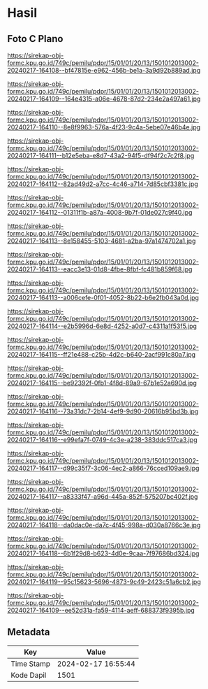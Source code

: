 # Hasil

## Foto C Plano

https://sirekap-obj-formc.kpu.go.id/749c/pemilu/pdpr/15/01/01/20/13/1501012013002-20240217-164108--bf47815e-e962-456b-be1a-3a9d92b889ad.jpg

https://sirekap-obj-formc.kpu.go.id/749c/pemilu/pdpr/15/01/01/20/13/1501012013002-20240217-164109--164e4315-a06e-4678-87d2-234e2a497a61.jpg

https://sirekap-obj-formc.kpu.go.id/749c/pemilu/pdpr/15/01/01/20/13/1501012013002-20240217-164110--8e8f9963-576a-4f23-9c4a-5ebe07e46b4e.jpg

https://sirekap-obj-formc.kpu.go.id/749c/pemilu/pdpr/15/01/01/20/13/1501012013002-20240217-164111--b12e5eba-e8d7-43a2-94f5-df94f2c7c2f8.jpg

https://sirekap-obj-formc.kpu.go.id/749c/pemilu/pdpr/15/01/01/20/13/1501012013002-20240217-164112--82ad49d2-a7cc-4c46-a714-7d85cbf3381c.jpg

https://sirekap-obj-formc.kpu.go.id/749c/pemilu/pdpr/15/01/01/20/13/1501012013002-20240217-164112--01311f1b-a87a-4008-9b7f-01de027c9f40.jpg

https://sirekap-obj-formc.kpu.go.id/749c/pemilu/pdpr/15/01/01/20/13/1501012013002-20240217-164113--8e158455-5103-4681-a2ba-97a1474702a1.jpg

https://sirekap-obj-formc.kpu.go.id/749c/pemilu/pdpr/15/01/01/20/13/1501012013002-20240217-164113--eacc3e13-01d8-4fbe-8fbf-fc481b859f68.jpg

https://sirekap-obj-formc.kpu.go.id/749c/pemilu/pdpr/15/01/01/20/13/1501012013002-20240217-164113--a006cefe-0f01-4052-8b22-b6e2fb043a0d.jpg

https://sirekap-obj-formc.kpu.go.id/749c/pemilu/pdpr/15/01/01/20/13/1501012013002-20240217-164114--e2b5996d-6e8d-4252-a0d7-c4311a1f53f5.jpg

https://sirekap-obj-formc.kpu.go.id/749c/pemilu/pdpr/15/01/01/20/13/1501012013002-20240217-164115--ff21e488-c25b-4d2c-b640-2acf991c80a7.jpg

https://sirekap-obj-formc.kpu.go.id/749c/pemilu/pdpr/15/01/01/20/13/1501012013002-20240217-164115--be92392f-0fb1-4f8d-89a9-67b1e52a690d.jpg

https://sirekap-obj-formc.kpu.go.id/749c/pemilu/pdpr/15/01/01/20/13/1501012013002-20240217-164116--73a31dc7-2b14-4ef9-9d90-20616b95bd3b.jpg

https://sirekap-obj-formc.kpu.go.id/749c/pemilu/pdpr/15/01/01/20/13/1501012013002-20240217-164116--e99efa7f-0749-4c3e-a238-383ddc517ca3.jpg

https://sirekap-obj-formc.kpu.go.id/749c/pemilu/pdpr/15/01/01/20/13/1501012013002-20240217-164117--d99c35f7-3c06-4ec2-a866-76cced109ae9.jpg

https://sirekap-obj-formc.kpu.go.id/749c/pemilu/pdpr/15/01/01/20/13/1501012013002-20240217-164117--a8333f47-a96d-445a-852f-575207bc402f.jpg

https://sirekap-obj-formc.kpu.go.id/749c/pemilu/pdpr/15/01/01/20/13/1501012013002-20240217-164118--da0dac0e-da7c-4f45-998a-d030a8766c3e.jpg

https://sirekap-obj-formc.kpu.go.id/749c/pemilu/pdpr/15/01/01/20/13/1501012013002-20240217-164118--6b1f29d8-b623-4d0e-9caa-7f97686bd324.jpg

https://sirekap-obj-formc.kpu.go.id/749c/pemilu/pdpr/15/01/01/20/13/1501012013002-20240217-164119--95c15623-5696-4873-9c49-2423c51a6cb2.jpg

https://sirekap-obj-formc.kpu.go.id/749c/pemilu/pdpr/15/01/01/20/13/1501012013002-20240217-164109--ee52d31a-fa59-4114-aeff-688373f9395b.jpg


## Metadata

| Key        | Value               |
| ---------- | ------------------- |
| Time Stamp | 2024-02-17 16:55:44 |
| Kode Dapil | 1501                |



